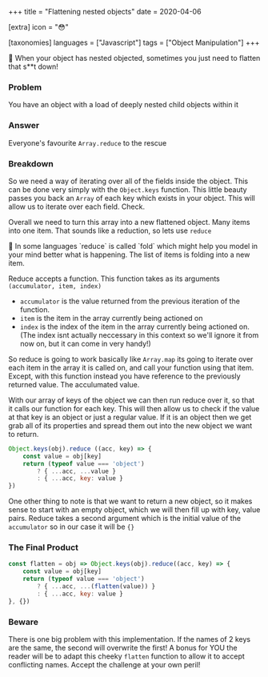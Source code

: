 +++
title = "Flattening nested objects"
date = 2020-04-06

[extra]
icon = "😳"

[taxonomies]
languages = ["Javascript"]
tags = ["Object Manipulation"]
+++

<aside>
🎯 When your object has nested objected, sometimes you just need to flatten that s**t down!
</aside>

<!-- more -->

### Problem

You have an object with a load of deeply nested child objects within it

### Answer

Everyone's favourite `Array.reduce` to the rescue

### Breakdown

So we need a way of iterating over all of the fields inside the object. This can be done very simply with the `Object.keys` function. This little beauty passes you back an `Array` of each key which exists in your object. This will allow us to iterate over each field. Check.

Overall we need to turn this array into a new flattened object. Many items into one item. That sounds like a reduction, so lets use `reduce` 

<aside>
🎯 In some languages `reduce` is called `fold` which might help you model in your mind better what is happening. The list of items is folding into a new item.

</aside>

Reduce accepts a function. This function takes as its arguments `(accumulator, item, index)` 

- `accumulator` is the value returned from the previous iteration of the function.
- `item` is the item in the array currently being actioned on
- `index` is the index of the item in the array currently being actioned on. (The index isnt actually neccessary in this context so we'll ignore it from now on, but it can come in very handy!)

So reduce is going to work basically like `Array.map` its going to iterate over each item in the array it is called on, and call your function using that item. Except, with this function instead you have reference to the previously returned value. The acculumated value.

With our array of keys of the object we can then run reduce over it, so that it calls our function for each key. This will then allow us to check if the value at that key is an object or just a regular value. If it is an object then we get grab all of its properties and spread them out into the new object we want to return.

```jsx
Object.keys(obj).reduce ((acc, key) => {
	const value = obj[key]
	return (typeof value === 'object') 
		? { ...acc, ...value }
		: { ...acc, key: value }
})
```

One other thing to note is that we want to return a new object, so it makes sense to start with an empty object, which we will then fill up with key, value pairs. Reduce takes a second argument which is the initial value of the `accumulator` so in our case it will be `{}`

### The Final Product

```jsx
const flatten = obj => Object.keys(obj).reduce((acc, key) => {
	const value = obj[key]
	return (typeof value === 'object') 
		? { ...acc, ...(flatten(value)) }
		: { ...acc, key: value }
}, {})
```

### Beware

There is one big problem with this implementation. If the names of 2 keys are the same, the second will overwrite the first! A bonus for YOU the reader will be to adapt this cheeky `flatten` function to allow it to accept conflicting names. Accept the challenge at your own peril!

